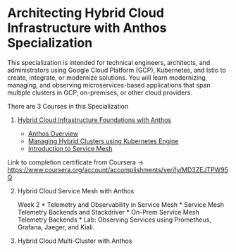 # Architecting Hybrid Cloud Infrastructure with Anthos Specialization

This specialization is intended for technical engineers, architects, and administrators using Google Cloud Platform (GCP), Kubernetes, and Istio to create, integrate, or modernize solutions. You will learn modernizing, managing, and observing microservices-based applications that span multiple clusters in GCP, on-premises, or other cloud providers.

There are 3 Courses in this Specialization

1. [Hybrid Cloud Infrastructure Foundations with Anthos]("https://github.com/vlolla/google-cloud/tree/master/Architecting%20Hybrid%20Cloud%20Infrastructure%20with%20Anthos%20Specialization/1%20Hybrid%20Cloud%20Infrastructure%20Foundations%20with%20Anthos")

    * [Anthos Overview]()
    * [Managing Hybrid Clusters using Kubernetes Engine]()
    * [Introduction to Service Mesh]()

Link to completion certificate from Coursera -> https://www.coursera.org/account/accomplishments/verify/MD3ZEJTPW95Q


2. Hybrid Cloud Service Mesh with Anthos

      Week 2
        * Telemetry and Observability in Service Mesh
        * Service Mesh Telemetry Backends and Stackdriver
        * On-Prem Service Mesh Telemetry Backends
        * Lab: Observing Services using Prometheus, Grafana, Jaeger, and Kiali.



3. Hybrid Cloud Multi-Cluster with Anthos


